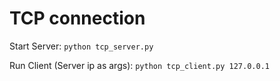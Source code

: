 # TCP connection

Start Server:
`
python tcp_server.py
`

Run Client (Server ip as args):
`
python tcp_client.py 127.0.0.1
`
